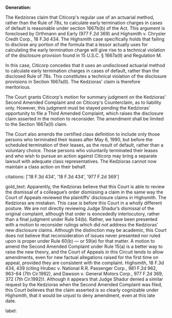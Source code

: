 **Generation:**


The Kedzioras claim that Citicorp's regular use of an actuarial method, rather than the Rule of 78s, to calculate early termination charges in cases of default is reasonable under section 1667b(b) of the Act. This argument is foreclosed by Orthmann and Early (977 F.2d 369) and Highsmith v. Chrysler Credit Corp., 18 F.3d 434. The Highsmith case specifically holds that failing to disclose any portion of the formula that a lessor actually uses for calculating the early termination charge will give rise to a technical violation of the disclosure provision found in 15 U.S.C. § 1667a(ll) and Regulation M.

In this case, Citicorp concedes that it uses an undisclosed actuarial method to calculate early termination charges in cases of default, rather than the disclosed Rule of 78s. This constitutes a technical violation of the disclosure provisions in Section 1667a(ll). The Kedzioras' claim is therefore meritorious.

The Court grants Citicorp's motion for summary judgment on the Kedzioras' Second Amended Complaint and on Citicorp's Counterclaim, as to liability only. However, this judgment must be stayed pending the Kedzioras' opportunity to file a Third Amended Complaint, which raises the disclosure claim asserted in the motion to reconsider. The amendment shall be limited to the Section 1667a(ll) claim.

The Court also amends the certified class definition to include only those persons who terminated their leases after May 6, 1990, but before the scheduled termination of their leases, as the result of default, rather than a voluntary choice. Those persons who voluntarily terminated their leases and who wish to pursue an action against Citicorp may bring a separate lawsuit with adequate class representatives. The Kedzioras cannot now maintain a class action on their behalf. 

citations: ['18 F.3d 434', '18 F.3d 434', '977 F.2d 369']

gold_text: Apparently, the Kedzioras believe that this Court is able to review the dismissal of a colleague’s order dismissing a claim in the same way the Court of Appeals reviewed the plaintiffs’ disclosure claims in Highsmith. The Kedzioras are mistaken. This case is before this Court in a wholly different posture. We are not directly reviewing Judge Shadur’s dismissal of the original complaint, although that order is eoncededly interlocutory, rather than a final judgment under Rule 54(b). Rather, we have been presented with a motion to reconsider rulings which did not address the Kedzioras’ new disclosure claims. Although the distinction may be academic, this Court does not believe that reconsideration of issues never presented nor ruled upon is proper under Rule 60(b) — or 59(e) for that matter. A motion to amend the Second Amended Complaint under Rule 15(a) is a better way to raise the new theory, and the Court of Appeals in this Circuit tends to allow amendments, even for new factual allegations raised for the first time on appeal, provided they are consistent with the complaint. Highsmith, 18 F.3d 434, 439 (citing Hrubec v. National R.R. Passenger Corp., 981 F.2d 962, 963-64 (7th Cir.1992), and Dawson v. General Motors Corp., 977 F.2d 369, 372 (7th Cir.1992)). Although it appears that Judge Shadur denied a similar request by the Kedzioras when the Second Amended Complaint was filed, this Court believes that the claim asserted is so clearly cognizable under Highsmith, that it would be unjust to deny amendment, even at this late date.

label: 